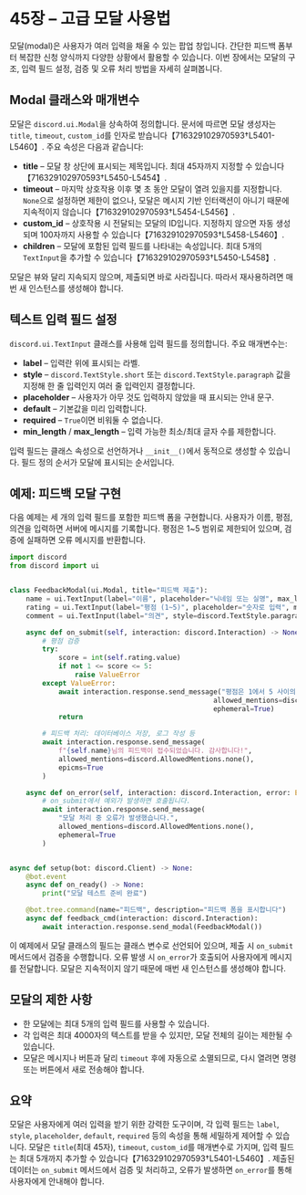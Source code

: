 # 45장 – 고급 모달 사용법

모달(modal)은 사용자가 여러 입력을 채울 수 있는 팝업 창입니다. 간단한 피드백 폼부터 복잡한 신청 양식까지 다양한 상황에서 활용할 수 있습니다. 이번 장에서는 모달의 구조, 입력 필드 설정, 검증 및 오류 처리 방법을 자세히 살펴봅니다.

## Modal 클래스와 매개변수

모달은 `discord.ui.Modal`을 상속하여 정의합니다. 문서에 따르면 모달 생성자는 `title`, `timeout`, `custom_id`를 인자로 받습니다【716329102970593†L5401-L5460】. 주요 속성은 다음과 같습니다:

* **title** – 모달 창 상단에 표시되는 제목입니다. 최대 45자까지 지정할 수 있습니다【716329102970593†L5450-L5454】.
* **timeout** – 마지막 상호작용 이후 몇 초 동안 모달이 열려 있을지를 지정합니다. `None`으로 설정하면 제한이 없으나, 모달은 메시지 기반 인터랙션이 아니기 때문에 지속적이지 않습니다【716329102970593†L5454-L5456】.
* **custom_id** – 상호작용 시 전달되는 모달의 ID입니다. 지정하지 않으면 자동 생성되며 100자까지 사용할 수 있습니다【716329102970593†L5458-L5460】.
* **children** – 모달에 포함된 입력 필드를 나타내는 속성입니다. 최대 5개의 `TextInput`을 추가할 수 있습니다【716329102970593†L5450-L5458】.

모달은 뷰와 달리 지속되지 않으며, 제출되면 바로 사라집니다. 따라서 재사용하려면 매번 새 인스턴스를 생성해야 합니다.

## 텍스트 입력 필드 설정

`discord.ui.TextInput` 클래스를 사용해 입력 필드를 정의합니다. 주요 매개변수는:

* **label** – 입력란 위에 표시되는 라벨.
* **style** – `discord.TextStyle.short` 또는 `discord.TextStyle.paragraph` 값을 지정해 한 줄 입력인지 여러 줄 입력인지 결정합니다.
* **placeholder** – 사용자가 아무 것도 입력하지 않았을 때 표시되는 안내 문구.
* **default** – 기본값을 미리 입력합니다.
* **required** – `True`이면 비워둘 수 없습니다.
* **min_length** / **max_length** – 입력 가능한 최소/최대 글자 수를 제한합니다.

입력 필드는 클래스 속성으로 선언하거나 `__init__()`에서 동적으로 생성할 수 있습니다. 필드 정의 순서가 모달에 표시되는 순서입니다.

## 예제: 피드백 모달 구현

다음 예제는 세 개의 입력 필드를 포함한 피드백 폼을 구현합니다. 사용자가 이름, 평점, 의견을 입력하면 서버에 메시지를 기록합니다. 평점은 1~5 범위로 제한되어 있으며, 검증에 실패하면 오류 메시지를 반환합니다.

```python
import discord
from discord import ui


class FeedbackModal(ui.Modal, title="피드백 제출"):
    name = ui.TextInput(label="이름", placeholder="닉네임 또는 실명", max_length=32)
    rating = ui.TextInput(label="평점 (1~5)", placeholder="숫자로 입력", max_length=1)
    comment = ui.TextInput(label="의견", style=discord.TextStyle.paragraph, required=False, max_length=500)

    async def on_submit(self, interaction: discord.Interaction) -> None:
        # 평점 검증
        try:
            score = int(self.rating.value)
            if not 1 <= score <= 5:
                raise ValueError
        except ValueError:
            await interaction.response.send_message("평점은 1에서 5 사이의 숫자여야 합니다.",
                                                  allowed_mentions=discord.AllowedMentions.none(),
                                                  ephemeral=True)
            return

        # 피드백 처리: 데이터베이스 저장, 로그 작성 등
        await interaction.response.send_message(
            f"{self.name}님의 피드백이 접수되었습니다. 감사합니다!", 
            allowed_mentions=discord.AllowedMentions.none(),
            epicms=True
        )

    async def on_error(self, interaction: discord.Interaction, error: Exception) -> None:
        # on_submit에서 예외가 발생하면 호출됩니다.
        await interaction.response.send_message(
            "모달 처리 중 오류가 발생했습니다.",
            allowed_mentions=discord.AllowedMentions.none(),
            ephemeral=True
        )


async def setup(bot: discord.Client) -> None:
    @bot.event
    async def on_ready() -> None:
        print("모달 테스트 준비 완료")

    @bot.tree.command(name="피드백", description="피드백 폼을 표시합니다")
    async def feedback_cmd(interaction: discord.Interaction):
        await interaction.response.send_modal(FeedbackModal())
```

이 예제에서 모달 클래스의 필드는 클래스 변수로 선언되어 있으며, 제출 시 `on_submit` 메서드에서 검증을 수행합니다. 오류 발생 시 `on_error`가 호출되어 사용자에게 메시지를 전달합니다. 모달은 지속적이지 않기 때문에 매번 새 인스턴스를 생성해야 합니다.

## 모달의 제한 사항

* 한 모달에는 최대 5개의 입력 필드를 사용할 수 있습니다.
* 각 입력은 최대 4000자의 텍스트를 받을 수 있지만, 모달 전체의 길이는 제한될 수 있습니다.
* 모달은 메시지나 버튼과 달리 `timeout` 후에 자동으로 소멸되므로, 다시 열려면 명령 또는 버튼에서 새로 전송해야 합니다.

## 요약

모달은 사용자에게 여러 입력을 받기 위한 강력한 도구이며, 각 입력 필드는 `label`, `style`, `placeholder`, `default`, `required` 등의 속성을 통해 세밀하게 제어할 수 있습니다. 모달은 `title`(최대 45자), `timeout`, `custom_id`를 매개변수로 가지며, 입력 필드는 최대 5개까지 추가할 수 있습니다【716329102970593†L5401-L5460】. 제출된 데이터는 `on_submit` 메서드에서 검증 및 처리하고, 오류가 발생하면 `on_error`를 통해 사용자에게 안내해야 합니다.